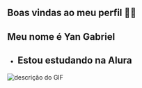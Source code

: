 ## Boas vindas ao meu perfil 🐷💚

## Meu nome é Yan Gabriel
- ## Estou estudando na Alura
![descrição do GIF](https://c.tenor.com/0bEioByAZlkAAAAC/tenor.gif)
